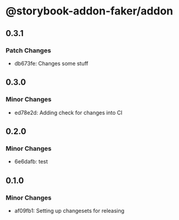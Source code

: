 # @storybook-addon-faker/addon

## 0.3.1

### Patch Changes

- db673fe: Changes some stuff

## 0.3.0

### Minor Changes

- ed78e2d: Adding check for changes into CI

## 0.2.0

### Minor Changes

- 6e6dafb: test

## 0.1.0

### Minor Changes

- af09fb1: Setting up changesets for releasing
